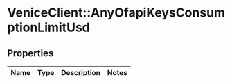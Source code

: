 # VeniceClient::AnyOfapiKeysConsumptionLimitUsd

## Properties
Name | Type | Description | Notes
------------ | ------------- | ------------- | -------------

